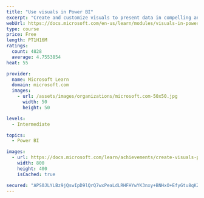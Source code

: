 ```yaml
---
title: "Use visuals in Power BI"
excerpt: "Create and customize visuals to present data in compelling and insightful ways."
webUrl: https://docs.microsoft.com/en-us/learn/modules/visuals-in-power-bi/
type: course
price: Free
length: PT1H16M
ratings:
  count: 4828
  average: 4.7553854
heat: 55

provider:
  name: Microsoft Learn
  domain: microsoft.com
  images:
    - url: /assets/images/organizations/microsoft.com-50x50.jpg
      width: 50
      height: 50

levels:
  - Intermediate

topics:
  - Power BI

images:
  - url: https://docs.microsoft.com/learn/achievements/create-visuals-power-bi-desktop-social.png
    width: 800
    height: 400
    isCached: true

secured: "APS0JLYLBz9jQswIpD9lQrQ7wxPeaLdLRHFHYwYK3nxy+BNHxO+EfyGtu8qKZ8luPB0QPPU/M2M96P29ef9UvwprxyyFDEkjnbAVJY87xdGXX1EOFPDGwGUD1r/3O0onPXXhAZuSkEGbUxjefsQhRaXGmqprUotiCkKcYKGmR2uUZodXX5JEeN94gfK5fxp00w+FkoA21O56AudicZbLhhBbOP0xAI65TrqKDcLIv741DIR7G8qKV4I9T1NzqnS/U1CbvnBjLbI9WajAWRH/NFkJFblwdf/NajIDgq3d/3QKS2z1iK9OC6jhyNwJ87Va28sDMG/0i0kshLkRZ29fGtvB0X6EUlBwBoJU3ewZM9fHgJiYvdQjDDOQd51E2aVHyAZgbJwFY34llegdiqNxQodpkrq07xvPPgoDGgSkZso=;UAla+e2xb0/YPJfILfcjVw=="
---
```


